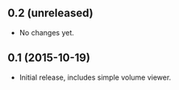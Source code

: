 0.2 (unreleased)
----------------

- No changes yet.

0.1 (2015-10-19)
----------------

- Initial release, includes simple volume viewer.
